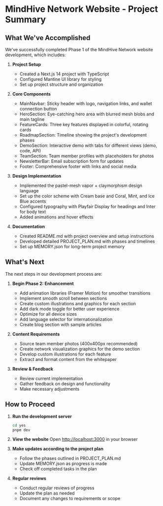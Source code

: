 # MindHive Network Website - Project Summary

## What We've Accomplished

We've successfully completed Phase 1 of the MindHive Network website development, which includes:

1. **Project Setup**
   - Created a Next.js 14 project with TypeScript
   - Configured Mantine UI library for styling
   - Set up project structure and organization

2. **Core Components**
   - MainNavbar: Sticky header with logo, navigation links, and wallet connection button
   - HeroSection: Eye-catching hero area with blurred mesh blobs and main tagline
   - FeatureCards: Three key features displayed in colorful, rotating cards
   - RoadmapSection: Timeline showing the project's development phases
   - DemoSection: Interactive demo with tabs for different views (demo, code, API)
   - TeamSection: Team member profiles with placeholders for photos
   - NewsletterBar: Email subscription form for updates
   - Footer: Comprehensive footer with links and social media

3. **Design Implementation**
   - Implemented the pastel-mesh vapor + claymorphism design language
   - Set up the color scheme with Cream base and Coral, Mint, and Ice Blue accents
   - Configured typography with Playfair Display for headings and Inter for body text
   - Added animations and hover effects

4. **Documentation**
   - Created README.md with project overview and setup instructions
   - Developed detailed PROJECT_PLAN.md with phases and timelines
   - Set up MEMORY.json for long-term project memory

## What's Next

The next steps in our development process are:

1. **Begin Phase 2: Enhancement**
   - Add animation libraries (Framer Motion) for smoother transitions
   - Implement smooth scroll between sections
   - Create custom illustrations and graphics for each section
   - Add dark mode toggle for better user experience
   - Optimize for all device sizes
   - Add language selector for internationalization
   - Create blog section with sample articles

2. **Content Requirements**
   - Source team member photos (400x400px recommended)
   - Create network visualization graphics for the demo section
   - Develop custom illustrations for each feature
   - Extract and format content from the whitepaper

3. **Review & Feedback**
   - Review current implementation
   - Gather feedback on design and functionality
   - Make necessary adjustments

## How to Proceed

1. **Run the development server**
   ```bash
   cd yes
   pnpm dev
   ```

2. **View the website**
   Open [http://localhost:3000](http://localhost:3000) in your browser

3. **Make updates according to the project plan**
   - Follow the phases outlined in PROJECT_PLAN.md
   - Update MEMORY.json as progress is made
   - Check off completed tasks in the plan

4. **Regular reviews**
   - Conduct regular reviews of progress
   - Update the plan as needed
   - Document any changes to requirements or scope 